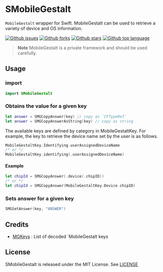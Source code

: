 # SMobileGestalt

`MobileGestalt` wrapper for Swift.
MobileGestalt can be used to retrieve a variety of device and OS information.

<!-- # Badges -->

[![Github issues](https://img.shields.io/github/issues/p-x9/swift-mobile-gestalt)](https://github.com/p-x9/swift-mobile-gestalt/issues)
[![Github forks](https://img.shields.io/github/forks/p-x9/swift-mobile-gestalt)](https://github.com/p-x9/swift-mobile-gestalt/network/members)
[![Github stars](https://img.shields.io/github/stars/p-x9/swift-mobile-gestalt)](https://github.com/p-x9/swift-mobile-gestalt/stargazers)
[![Github top language](https://img.shields.io/github/languages/top/p-x9/swift-mobile-gestalt)](https://github.com/p-x9/swift-mobile-gestalt/)

> **Note**
> MobileGestalt is a private framework and should be used carefully.

## Usage
### import
```swift
import SMobileGestalt
```

### Obtains the value for a given key

```swift
let answer = SMGCopyAnswer(key) // copy as `CFTypeRef`
let answer = SMGCopyAnswerAsString(key) // copy as string
```

The available keys are defined by category in MobileGestaltKey.
For example, the key to retrieve the device name set by the user is as follows.

```swift
MobileGestaltKey.Identifying.userAssignedDeviceName
/* or */
MobileGestaltKey.identifying(.userAssignedDeviceName)
```

#### Example
```swift
let chipId = SMGCopyAnswer(.device(.chipID))
/* or */
let chipId = SMGCopyAnswer(MobileGestaltKey.Device.chipID)
```

### Sets answer for a given key

```swift
SMGSetAnswer(key, "ANSWER")
```

## Credits
- [MGKeys](https://github.com/PoomSmart/MGKeys)
  : List of decoded `MobileGestalt keys


## License
SMobileGestalt is released under the MIT License. See [LICENSE](./LICENSE)
